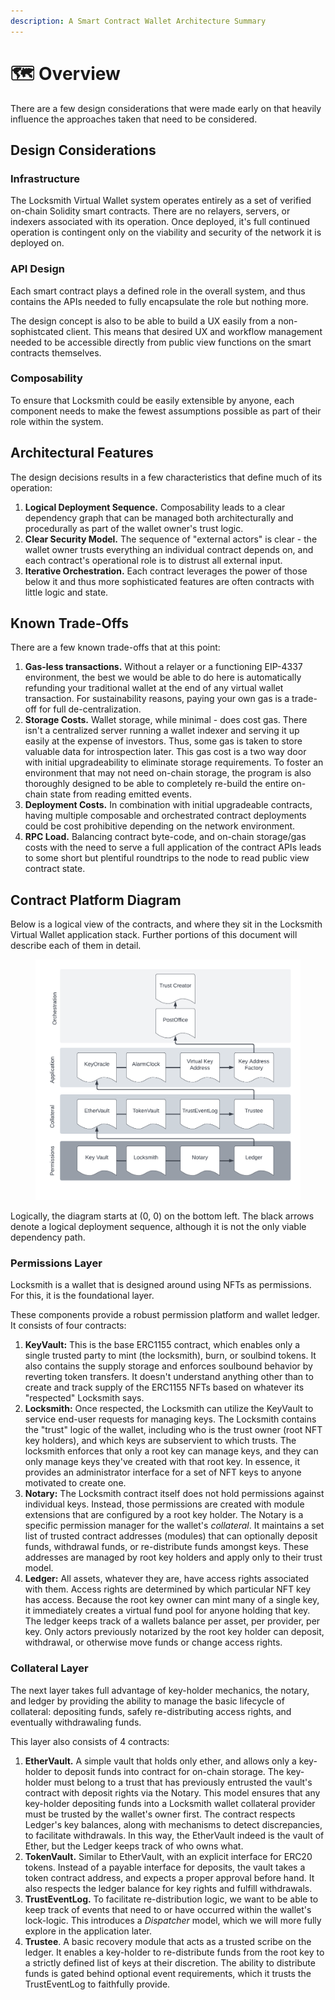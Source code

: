 ```yaml
---
description: A Smart Contract Wallet Architecture Summary
---
```


# 🗺 Overview

There are a few design considerations that were made early on that heavily influence the approaches taken that need to be considered.

## Design Considerations

### Infrastructure

The Locksmith Virtual Wallet system operates entirely as a set of verified on-chain Solidity smart contracts. There are no relayers, servers, or indexers associated with its operation. Once deployed, it's full continued operation is contingent only on the viability and security of the network it is deployed on.

### API Design

Each smart contract plays a defined role in the overall system, and thus contains the APIs needed to fully encapsulate the role but nothing more.&#x20;

The design concept is also to be able to build a UX easily from a non-sophistcated client. This means that desired UX and workflow management needed to be accessible directly from public view functions on the smart contracts themselves.&#x20;

### Composability

To ensure that Locksmith could be easily extensible by anyone, each component needs to make the fewest assumptions possible as part of their role within the system.

## Architectural Features

The design decisions results in a few characteristics that define much of its operation:

1. **Logical Deployment Sequence.** Composability leads to a clear dependency graph that can be managed both architecturally and procedurally as part of the wallet owner's trust logic.
2. **Clear Security Model.** The sequence of "external actors" is clear - the wallet owner trusts everything an individual contract depends on, and each contract's operational role is to distrust all external input.&#x20;
3. **Iterative Orchestration.** Each contract leverages the power of those below it and thus more sophisticated features are often contracts with little logic and state.

## Known Trade-Offs

There are a few known trade-offs that at this point:

1. **Gas-less transactions.** Without a relayer or a functioning EIP-4337 environment, the best we would be able to do here is automatically refunding your traditional wallet at the end of any virtual wallet transaction. For sustainability reasons, paying your own gas is a trade-off for full de-centralization.
2. **Storage Costs.** Wallet storage, while minimal - does cost gas. There isn't a centralized server running a wallet indexer and serving it up easily at the expense of investors. Thus, some gas is taken to store valuable data for introspection later. This gas cost is a two way door with initial upgradeability to eliminate storage requirements. To foster an environment that may not need on-chain storage, the program is also thoroughly designed to be able to completely re-build the entire on-chain state from reading emitted events.
3. **Deployment Costs.** In combination with initial upgradeable contracts, having multiple composable and orchestrated contract deployments could be cost prohibitive depending on the network environment.
4. **RPC Load.** Balancing contract byte-code, and on-chain storage/gas costs with the need to serve a full application of the contract APIs leads to some short but plentiful roundtrips to the node to read public view contract state.

## Contract Platform Diagram

Below is a logical view of the contracts, and where they sit in the Locksmith Virtual Wallet application stack. Further portions of this document will describe each of them in  detail.

<figure><img src="../.gitbook/assets/Locksmith Architecture.png" alt=""><figcaption></figcaption></figure>

Logically, the diagram starts at (0, 0) on the bottom left. The black arrows denote a logical deployment sequence, although it is not the only viable dependency path.

### Permissions Layer

Locksmith is a wallet that is designed around using NFTs as permissions. For this, it is the foundational layer.&#x20;

These components provide a robust permission platform and wallet ledger. It consists of four contracts:

1. **KeyVault:** This is the base ERC1155 contract, which enables only a single trusted party to mint (the locksmith), burn, or soulbind tokens. It also contains the supply storage and enforces soulbound behavior by reverting token transfers. It doesn't understand anything other than to create and track supply of the ERC1155 NFTs based on whatever its "respected" Locksmith says.
2. **Locksmith:** Once respected, the Locksmith can utilize the KeyVault to service end-user requests for managing keys. The Locksmith contains the "trust" logic of the wallet, including who is the trust owner (root NFT key holders), and which keys are subservient to which trusts. The locksmith enforces that only a root key can manage keys, and they can only manage keys they've created with that root key. In essence, it provides an administrator interface for a set of NFT keys to anyone motivated to create one.
3. **Notary:** The Locksmith contract itself does not hold permissions against individual keys. Instead, those permissions are created with module extensions that are configured by a root key holder. The Notary is a specific permission manager for the wallet's _collateral_. It maintains a set list of trusted contract addresses (modules) that can optionally deposit funds, withdrawal funds, or re-distribute funds amongst keys. These addresses are managed by root key holders and apply only to their trust model.
4. **Ledger:** All assets, whatever they are, have access rights associated with them. Access rights are determined by which particular NFT key has access. Because the root key owner can mint many of a single key, it immediately creates a virtual fund pool for anyone holding that key. The ledger keeps track of a wallets balance per asset, per provider, per key. Only actors previously notarized by the root key holder can deposit, withdrawal, or otherwise move funds or change access rights.

### Collateral Layer

The next layer takes full advantage of key-holder mechanics, the notary, and ledger by providing the ability to manage the basic lifecycle of collateral: depositing funds, safely re-distributing access rights, and eventually withdrawaling funds.

This layer also consists of 4 contracts:

1. **EtherVault.** A simple vault that holds only ether, and allows only a key-holder to deposit funds into contract for on-chain storage. The key-holder must belong to a trust that has previously entrusted the vault's contract with deposit rights via the Notary. This model ensures that any key-holder depositing funds into a Locksmith wallet collateral provider must be trusted by the wallet's owner first. The contract respects Ledger's key balances, along with mechanisms to detect discrepancies, to facilitate withdrawals. In this way, the EtherVault indeed is the vault of Ether, but the Ledger keeps track of who owns what.
2. **TokenVault.** Similar to EtherVault, with an explicit interface for ERC20 tokens. Instead of a payable interface for deposits, the vault takes a token contract address, and expects a proper approval before hand. It also respects the ledger balance for key rights and fulfill withdrawals.
3. **TrustEventLog.** To facilitate re-distribution logic, we want to be able to keep track of events that need to or have occurred within the wallet's lock-logic. This introduces a _Dispatcher_ model, which we will more fully explore in the application later.
4. **Trustee**. A basic recovery module that acts as a trusted scribe on the ledger. It enables a key-holder to re-distribute funds from the root key to a strictly defined list of keys at their discretion. The ability to distribute funds is gated behind optional event requirements, which it trusts the TrustEventLog to faithfully provide.
